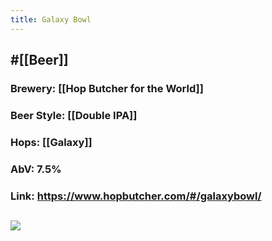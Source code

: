 ```yaml
---
title: Galaxy Bowl
---
```


## #[[Beer]]
### Brewery: [[Hop Butcher for the World]]

### Beer Style: [[Double IPA]]

### Hops: [[Galaxy]]

### AbV: 7.5%

### Link: https://www.hopbutcher.com/#/galaxybowl/

## ![](https://images.squarespace-cdn.com/content/v1/56898fcb05f8e23aa28e30e5/1593907428281-KJ29OTCPY4FSOXG62DK5/ke17ZwdGBToddI8pDm48kKb_dg4aGXUhYpwrjAQBfKN7gQa3H78H3Y0txjaiv_0fDoOvxcdMmMKkDsyUqMSsMWxHk725yiiHCCLfrh8O1z5QHyNOqBUUEtDDsRWrJLTmNFveLtSPA03JKuAUT-dZq-nUifIpAFdL2q4YT8-ctkRzAH6oLJlOptZNu6Or6r3Y/Galaxy-Bowl-Can-Artwork-Square-File.jpg?format=1500w)
